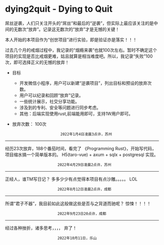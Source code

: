 # dying2quit - Dying to Quit

屌丝逆袭，人们只关注开头的“屌丝”和最后的“逆袭”，但实际上最应该关注的是中间的无数次“放弃”。记录这无数次的“放弃”才是无憾的关键！

本人开始的本项目作为“创世项目”进行实验，即是验证亦是落实！！！

过去几个月的戒烟过程中，我记录的“烟瘾来袭”也就100次左右。暂时不确定这个项目的实现是否比戒烟更难，姑且就算是相当难度吧。所以，我记录“失败”100次，即可选择正义的无憾的放弃！

- 目标
  - 开发微信小程序，用户可以新建“逆袭项目”，列出目标和预设的放弃次数。
  - 用户可以纪录和回顾“放弃”记录。
  - 一些统计展示，社交分享功能。
  - 涉及到的专利、安全等问题进行同步考虑。
  - 其他：后端实现使用rust,前端能用即可，支持1W用户即可。

- 放弃次数： 100次

                            2022年1月4日凌晨3点许，苏州

----------------------
经历23次放弃，188个番茄时间，看完了 《Programming Rust》，开始写代码，项目缩水搞一个简单版本的。   H5(taro-vue) + axum + sqlx + postgresql 实现。

                            2022年4月29日凌晨2点许，苏州

----------------------
正经人，谁TM写日记？ 多多少少有点觉得本项目有点沙雕。。。。。  LOL

                            2022年8月12日凌晨2点许，成都

----------------------
所谓“君子不器”，我目前如此这般做这些是否与之背道而驰呢？  惊悚！！！！

                            2022年9月23日20点许，成都

----------------------
经过各种挫折，诸多思考，，，， 弃了！

                            2022年10月11日，乐山